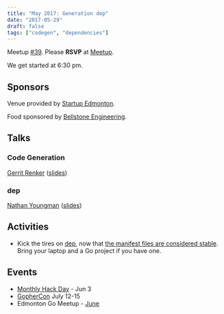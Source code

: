 ```yaml
---
title: "May 2017: Generation dep"
date: "2017-05-29"
draft: false
tags: ["codegen", "dependencies"]
---
```

Meetup [#39](https://github.com/edmontongo/presentations/issues/64). Please **RSVP** at [Meetup](https://www.meetup.com/startupedmonton/events/237438348/).

We get started at 6:30 pm.

## Sponsors

Venue provided by [Startup Edmonton](https://www.startupedmonton.com/).

Food sponsored by [Bellstone Engineering](https://bellstone.ca/).

## Talks

### Code Generation

[Gerrit Renker](https://github.com/grrtrr) ([slides](https://github.com/edmontongo/presentations/2017-05/code-generation/code_generation.slide))

### dep

[Nathan Youngman](https://github.com/nathany) ([slides](https://github.com/edmontongo/presentations/2017-05/dep/dep.slide))

## Activities

- Kick the tires on [dep](https://github.com/golang/dep), now that [the manifest files are considered stable](https://sdboyer.io/dep-status/2017-05-29/). Bring your laptop and a Go project if you have one.

## Events

- [Monthly Hack Day](https://www.meetup.com/startupedmonton/events/qvnfrlywjbfb/) - Jun 3
- [GopherCon](https://gophercon.com/) July 12-15
- Edmonton Go Meetup - [June](/meetup/2017-06/)
